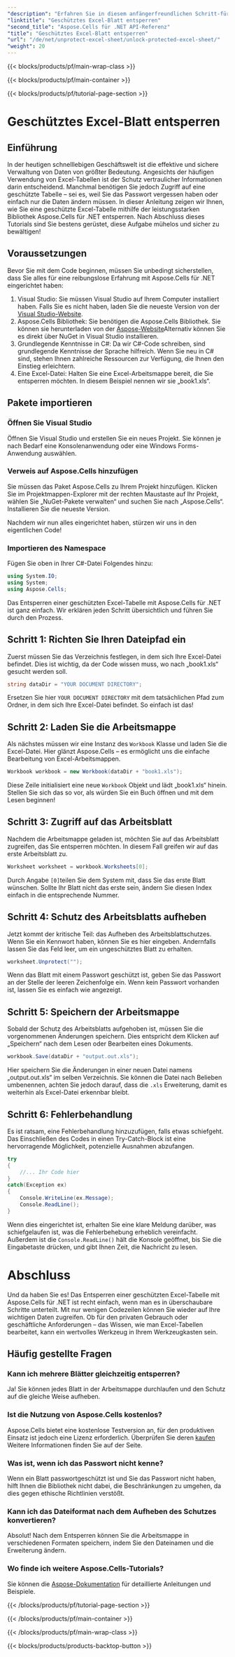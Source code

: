 ```yaml
---
"description": "Erfahren Sie in diesem anfängerfreundlichen Schritt-für-Schritt-Tutorial, wie Sie geschützte Excel-Tabellen mit Aspose.Cells für .NET entsperren."
"linktitle": "Geschütztes Excel-Blatt entsperren"
"second_title": "Aspose.Cells für .NET API-Referenz"
"title": "Geschütztes Excel-Blatt entsperren"
"url": "/de/net/unprotect-excel-sheet/unlock-protected-excel-sheet/"
"weight": 20
---
```


{{< blocks/products/pf/main-wrap-class >}}

{{< blocks/products/pf/main-container >}}

{{< blocks/products/pf/tutorial-page-section >}}

# Geschütztes Excel-Blatt entsperren

## Einführung

In der heutigen schnelllebigen Geschäftswelt ist die effektive und sichere Verwaltung von Daten von größter Bedeutung. Angesichts der häufigen Verwendung von Excel-Tabellen ist der Schutz vertraulicher Informationen darin entscheidend. Manchmal benötigen Sie jedoch Zugriff auf eine geschützte Tabelle – sei es, weil Sie das Passwort vergessen haben oder einfach nur die Daten ändern müssen. In dieser Anleitung zeigen wir Ihnen, wie Sie eine geschützte Excel-Tabelle mithilfe der leistungsstarken Bibliothek Aspose.Cells für .NET entsperren. Nach Abschluss dieses Tutorials sind Sie bestens gerüstet, diese Aufgabe mühelos und sicher zu bewältigen!

## Voraussetzungen

Bevor Sie mit dem Code beginnen, müssen Sie unbedingt sicherstellen, dass Sie alles für eine reibungslose Erfahrung mit Aspose.Cells für .NET eingerichtet haben:

1. Visual Studio: Sie müssen Visual Studio auf Ihrem Computer installiert haben. Falls Sie es nicht haben, laden Sie die neueste Version von der [Visual Studio-Website](https://visualstudio.microsoft.com/downloads/).
2. Aspose.Cells Bibliothek: Sie benötigen die Aspose.Cells Bibliothek. Sie können sie herunterladen von der [Aspose-Website](https://releases.aspose.com/cells/net/)Alternativ können Sie es direkt über NuGet in Visual Studio installieren.
3. Grundlegende Kenntnisse in C#: Da wir C#-Code schreiben, sind grundlegende Kenntnisse der Sprache hilfreich. Wenn Sie neu in C# sind, stehen Ihnen zahlreiche Ressourcen zur Verfügung, die Ihnen den Einstieg erleichtern.
4. Eine Excel-Datei: Halten Sie eine Excel-Arbeitsmappe bereit, die Sie entsperren möchten. In diesem Beispiel nennen wir sie „book1.xls“.

## Pakete importieren

### Öffnen Sie Visual Studio

Öffnen Sie Visual Studio und erstellen Sie ein neues Projekt. Sie können je nach Bedarf eine Konsolenanwendung oder eine Windows Forms-Anwendung auswählen.

### Verweis auf Aspose.Cells hinzufügen

Sie müssen das Paket Aspose.Cells zu Ihrem Projekt hinzufügen. Klicken Sie im Projektmappen-Explorer mit der rechten Maustaste auf Ihr Projekt, wählen Sie „NuGet-Pakete verwalten“ und suchen Sie nach „Aspose.Cells“. Installieren Sie die neueste Version.

Nachdem wir nun alles eingerichtet haben, stürzen wir uns in den eigentlichen Code!

### Importieren des Namespace

Fügen Sie oben in Ihrer C#-Datei Folgendes hinzu:

```csharp
using System.IO;
using System;
using Aspose.Cells;
```

Das Entsperren einer geschützten Excel-Tabelle mit Aspose.Cells für .NET ist ganz einfach. Wir erklären jeden Schritt übersichtlich und führen Sie durch den Prozess.

## Schritt 1: Richten Sie Ihren Dateipfad ein

Zuerst müssen Sie das Verzeichnis festlegen, in dem sich Ihre Excel-Datei befindet. Dies ist wichtig, da der Code wissen muss, wo nach „book1.xls“ gesucht werden soll.

```csharp
string dataDir = "YOUR DOCUMENT DIRECTORY";
```
Ersetzen Sie hier `YOUR DOCUMENT DIRECTORY` mit dem tatsächlichen Pfad zum Ordner, in dem sich Ihre Excel-Datei befindet. So einfach ist das!

## Schritt 2: Laden Sie die Arbeitsmappe

Als nächstes müssen wir eine Instanz des `Workbook` Klasse und laden Sie die Excel-Datei. Hier glänzt Aspose.Cells – es ermöglicht uns die einfache Bearbeitung von Excel-Arbeitsmappen.

```csharp
Workbook workbook = new Workbook(dataDir + "book1.xls");
```
Diese Zeile initialisiert eine neue `Workbook` Objekt und lädt „book1.xls“ hinein. Stellen Sie sich das so vor, als würden Sie ein Buch öffnen und mit dem Lesen beginnen!

## Schritt 3: Zugriff auf das Arbeitsblatt

Nachdem die Arbeitsmappe geladen ist, möchten Sie auf das Arbeitsblatt zugreifen, das Sie entsperren möchten. In diesem Fall greifen wir auf das erste Arbeitsblatt zu.

```csharp
Worksheet worksheet = workbook.Worksheets[0];
```
Durch Angabe `[0]`teilen Sie dem System mit, dass Sie das erste Blatt wünschen. Sollte Ihr Blatt nicht das erste sein, ändern Sie diesen Index einfach in die entsprechende Nummer.

## Schritt 4: Schutz des Arbeitsblatts aufheben

Jetzt kommt der kritische Teil: das Aufheben des Arbeitsblattschutzes. Wenn Sie ein Kennwort haben, können Sie es hier eingeben. Andernfalls lassen Sie das Feld leer, um ein ungeschütztes Blatt zu erhalten.

```csharp
worksheet.Unprotect("");
```
Wenn das Blatt mit einem Passwort geschützt ist, geben Sie das Passwort an der Stelle der leeren Zeichenfolge ein. Wenn kein Passwort vorhanden ist, lassen Sie es einfach wie angezeigt.

## Schritt 5: Speichern der Arbeitsmappe

Sobald der Schutz des Arbeitsblatts aufgehoben ist, müssen Sie die vorgenommenen Änderungen speichern. Dies entspricht dem Klicken auf „Speichern“ nach dem Lesen oder Bearbeiten eines Dokuments.

```csharp
workbook.Save(dataDir + "output.out.xls");
```
Hier speichern Sie die Änderungen in einer neuen Datei namens „output.out.xls“ im selben Verzeichnis. Sie können die Datei nach Belieben umbenennen, achten Sie jedoch darauf, dass die `.xls` Erweiterung, damit es weiterhin als Excel-Datei erkennbar bleibt.

## Schritt 6: Fehlerbehandlung

Es ist ratsam, eine Fehlerbehandlung hinzuzufügen, falls etwas schiefgeht. Das Einschließen des Codes in einen Try-Catch-Block ist eine hervorragende Möglichkeit, potenzielle Ausnahmen abzufangen.

```csharp
try
{
    //... Ihr Code hier
}
catch(Exception ex)
{
    Console.WriteLine(ex.Message);
    Console.ReadLine();
}
```
Wenn dies eingerichtet ist, erhalten Sie eine klare Meldung darüber, was schiefgelaufen ist, was die Fehlerbehebung erheblich vereinfacht. Außerdem ist die `Console.ReadLine()` hält die Konsole geöffnet, bis Sie die Eingabetaste drücken, und gibt Ihnen Zeit, die Nachricht zu lesen.

# Abschluss

Und da haben Sie es! Das Entsperren einer geschützten Excel-Tabelle mit Aspose.Cells für .NET ist recht einfach, wenn man es in überschaubare Schritte unterteilt. Mit nur wenigen Codezeilen können Sie wieder auf Ihre wichtigen Daten zugreifen. Ob für den privaten Gebrauch oder geschäftliche Anforderungen – das Wissen, wie man Excel-Tabellen bearbeitet, kann ein wertvolles Werkzeug in Ihrem Werkzeugkasten sein. 

## Häufig gestellte Fragen

### Kann ich mehrere Blätter gleichzeitig entsperren?
Ja! Sie können jedes Blatt in der Arbeitsmappe durchlaufen und den Schutz auf die gleiche Weise aufheben.

### Ist die Nutzung von Aspose.Cells kostenlos?
Aspose.Cells bietet eine kostenlose Testversion an, für den produktiven Einsatz ist jedoch eine Lizenz erforderlich. Überprüfen Sie deren [kaufen](https://purchase.aspose.com/buy) Weitere Informationen finden Sie auf der Seite.

### Was ist, wenn ich das Passwort nicht kenne?
Wenn ein Blatt passwortgeschützt ist und Sie das Passwort nicht haben, hilft Ihnen die Bibliothek nicht dabei, die Beschränkungen zu umgehen, da dies gegen ethische Richtlinien verstößt.

### Kann ich das Dateiformat nach dem Aufheben des Schutzes konvertieren?
Absolut! Nach dem Entsperren können Sie die Arbeitsmappe in verschiedenen Formaten speichern, indem Sie den Dateinamen und die Erweiterung ändern.

### Wo finde ich weitere Aspose.Cells-Tutorials?
Sie können die [Aspose-Dokumentation](https://reference.aspose.com/cells/net/) für detaillierte Anleitungen und Beispiele.

{{< /blocks/products/pf/tutorial-page-section >}}

{{< /blocks/products/pf/main-container >}}

{{< /blocks/products/pf/main-wrap-class >}}

{{< blocks/products/products-backtop-button >}}